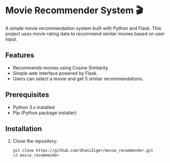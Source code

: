 # Movie Recommender System 🎬

A simple movie recommendation system built with Python and Flask. This project uses movie rating data to recommend similar movies based on user input.

## Features
- Recommends movies using Cosine Similarity.
- Simple web interface powered by Flask.
- Users can select a movie and get 5 similar recommendations.

## Prerequisites
- Python 3.x installed
- Pip (Python package installer)

## Installation
1. Clone the repository:
   ```bash
   git clone https://github.com/ShaniZiger/movie_recommender.git
   cd movie_recommender
